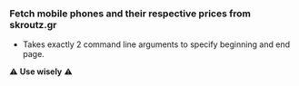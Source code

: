 
### Fetch mobile phones and their respective prices from skroutz.gr
- Takes exactly 2 command line arguments to specify beginning and end page.




⚠️ **Use wisely** ⚠️
